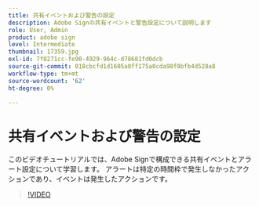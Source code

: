 ```yaml
---
title: 共有イベントおよび警告の設定
description: Adobe Signの共有イベントと警告設定について説明します
role: User, Admin
product: adobe sign
level: Intermediate
thumbnail: 17359.jpg
exl-id: 7f8271cc-fe90-4929-964c-d78681fd0dcb
source-git-commit: 018cbcfd1d1605a8ff175a0cda98f0bfb4d528a8
workflow-type: tm+mt
source-wordcount: '62'
ht-degree: 0%

---
```


# 共有イベントおよび警告の設定

このビデオチュートリアルでは、Adobe Signで構成できる共有イベントとアラート設定について学習します。 アラートは特定の時間枠で発生しなかったアクションであり、イベントは発生したアクションです。

>[!VIDEO](https://video.tv.adobe.com/v/17359?hidetitle=true)
